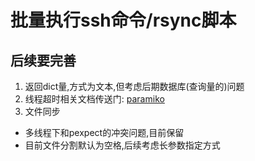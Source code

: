# 批量执行ssh命令/rsync脚本

## 后续要完善
1. 返回dict量,方式为文本,但考虑后期数据库(查询量的)问题
2. 线程超时相关文档传送门: [paramiko](http://docs.paramiko.org/en/1.15/)
3. 文件同步
  * 多线程下和pexpect的冲突问题,目前保留
  * 目前文件分割默认为空格,后续考虑长参数指定方式
